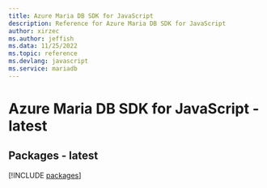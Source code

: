 ```yaml
---
title: Azure Maria DB SDK for JavaScript
description: Reference for Azure Maria DB SDK for JavaScript
author: xirzec
ms.author: jeffish
ms.data: 11/25/2022
ms.topic: reference
ms.devlang: javascript
ms.service: mariadb
---
```

# Azure Maria DB SDK for JavaScript - latest
## Packages - latest
[!INCLUDE [packages](maria-db-index.md)]